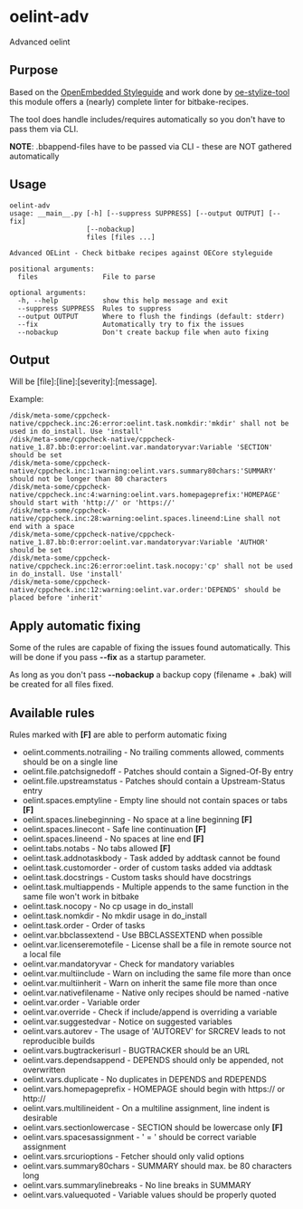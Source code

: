 # oelint-adv

Advanced oelint

## Purpose

Based on the [OpenEmbedded Styleguide](https://www.openembedded.org/wiki/Styleguide) and work done by [oe-stylize-tool](https://github.com/openembedded/meta-openembedded/blob/master/contrib/oe-stylize.py) this module offers a (nearly) complete linter for bitbake-recipes.

The tool does handle includes/requires automatically so you don't have to pass them via CLI.

**NOTE**: .bbappend-files have to be passed via CLI - these are NOT gathered automatically

## Usage

```shell
oelint-adv
usage: __main__.py [-h] [--suppress SUPPRESS] [--output OUTPUT] [--fix]
                   [--nobackup]
                   files [files ...]

Advanced OELint - Check bitbake recipes against OECore styleguide

positional arguments:
  files                File to parse

optional arguments:
  -h, --help           show this help message and exit
  --suppress SUPPRESS  Rules to suppress
  --output OUTPUT      Where to flush the findings (default: stderr)
  --fix                Automatically try to fix the issues
  --nobackup           Don't create backup file when auto fixing
```

## Output

Will be [file]:[line]:[severity]:[message].

Example:

```shell
/disk/meta-some/cppcheck-native/cppcheck.inc:26:error:oelint.task.nomkdir:'mkdir' shall not be used in do_install. Use 'install'
/disk/meta-some/cppcheck-native/cppcheck-native_1.87.bb:0:error:oelint.var.mandatoryvar:Variable 'SECTION' should be set
/disk/meta-some/cppcheck-native/cppcheck.inc:1:warning:oelint.vars.summary80chars:'SUMMARY' should not be longer than 80 characters
/disk/meta-some/cppcheck-native/cppcheck.inc:4:warning:oelint.vars.homepageprefix:'HOMEPAGE' should start with 'http://' or 'https://'
/disk/meta-some/cppcheck-native/cppcheck.inc:28:warning:oelint.spaces.lineend:Line shall not end with a space
/disk/meta-some/cppcheck-native/cppcheck-native_1.87.bb:0:error:oelint.var.mandatoryvar:Variable 'AUTHOR' should be set
/disk/meta-some/cppcheck-native/cppcheck.inc:26:error:oelint.task.nocopy:'cp' shall not be used in do_install. Use 'install'
/disk/meta-some/cppcheck-native/cppcheck.inc:12:warning:oelint.var.order:'DEPENDS' should be placed before 'inherit'
```

## Apply automatic fixing

Some of the rules are capable of fixing the issues found automatically.
This will be done if you pass **--fix** as a startup parameter.

As long as you don't pass **--nobackup** a backup copy (filename + .bak) will be created for all files fixed.

## Available rules

Rules marked with **[F]** are able to perform automatic fixing

* oelint.comments.notrailing - No trailing comments allowed, comments should be on a single line
* oelint.file.patchsignedoff - Patches should contain a Signed-Of-By entry
* oelint.file.upstreamstatus - Patches should contain a Upstream-Status entry
* oelint.spaces.emptyline - Empty line should not contain spaces or tabs **[F]**
* oelint.spaces.linebeginning - No space at a line beginning **[F]**
* oelint.spaces.linecont - Safe line continuation **[F]**
* oelint.spaces.lineend - No spaces at line end **[F]**
* oelint.tabs.notabs - No tabs allowed **[F]**
* oelint.task.addnotaskbody - Task added by addtask cannot be found
* oelint.task.customorder - order of custom tasks added via addtask
* oelint.task.docstrings - Custom tasks should have docstrings
* oelint.task.multiappends - Multiple appends to the same function in the same file won't work in bitbake
* oelint.task.nocopy - No cp usage in do_install
* oelint.task.nomkdir - No mkdir usage in do_install
* oelint.task.order - Order of tasks
* oelint.var.bbclassextend - Use BBCLASSEXTEND when possible
* oelint.var.licenseremotefile - License shall be a file in remote source not a local file
* oelint.var.mandatoryvar - Check for mandatory variables
* oelint.var.multiinclude - Warn on including the same file more than once
* oelint.var.multiinherit - Warn on inherit the same file more than once
* oelint.var.nativefilename - Native only recipes should be named -native
* oelint.var.order - Variable order
* oelint.var.override - Check if include/append is overriding a variable
* oelint.var.suggestedvar - Notice on suggested variables
* oelint.vars.autorev - The usage of 'AUTOREV' for SRCREV leads to not reproducible builds
* oelint.vars.bugtrackerisurl - BUGTRACKER should be an URL
* oelint.vars.dependsappend - DEPENDS should only be appended, not overwritten
* oelint.vars.duplicate - No duplicates in DEPENDS and RDEPENDS
* oelint.vars.homepageprefix - HOMEPAGE should begin with https:// or http://
* oelint.vars.multilineident - On a multiline assignment, line indent is desirable
* oelint.vars.sectionlowercase - SECTION should be lowercase only **[F]**
* oelint.vars.spacesassignment - ' = ' should be correct variable assignment
* oelint.vars.srcurioptions - Fetcher should only valid options
* oelint.vars.summary80chars - SUMMARY should max. be 80 characters long
* oelint.vars.summarylinebreaks - No line breaks in SUMMARY
* oelint.vars.valuequoted - Variable values should be properly quoted

